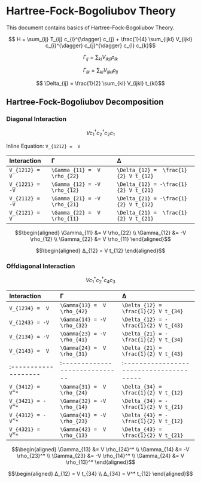 # Hartree-Fock-Bogoliubov Theory

This document contains basics of Hartree-Fock-Bogoliubov Theory.

```math
  H =  \sum_{ij} T_{ij} c_{i}^{\dagger} c_{j}
     + \frac{1}{4} \sum_{ijkl} V_{ijkl} c_{i}^{\dagger} c_{j}^{\dagger} c_{l} c_{k}
```

```math
  \Gamma_{ij} = \sum_{kl} V_{ikjl} \rho_{lk}
```

```math
  \Gamma_{ik} = \sum_{kl} V_{ijkl} \rho_{lj}
```

```math
  \Delta_{ij} = \frac{1}{2} \sum_{kl} V_{ijkl} t_{kl}
```



## Hartree-Fock-Bogoliubov Decomposition


### Diagonal Interaction

```math
  V c_{1}^{\dagger} c_{2}^{\dagger} c_{2} c_{1}
```

Inline Equation: ``V_{1212} =  V``

| Interaction       | Γ                              | Δ                                       |
|:----------------- |:------------------------------ |:--------------------------------------- |
| ``V_{1212} =  V`` | ``\Gamma_{11} =  V \rho_{22}`` | ``\Delta_{12} =  \frac{1}{2} V t_{12}`` |
| ``V_{1221} = -V`` | ``\Gamma_{12} = -V \rho_{12}`` | ``\Delta_{12} = -\frac{1}{2} V t_{21}`` |
| ``V_{2112} = -V`` | ``\Gamma_{21} = -V \rho_{21}`` | ``\Delta_{21} = -\frac{1}{2} V t_{12}`` |
| ``V_{2121} =  V`` | ``\Gamma_{22} =  V \rho_{11}`` | ``\Delta_{21} =  \frac{1}{2} V t_{21}`` |

```math
\begin{aligned}
\Gamma_{11} &=  V \rho_{22} \\
\Gamma_{12} &= -V \rho_{12} \\
\Gamma_{22} &=  V \rho_{11}
\end{aligned}
```

```math
\begin{aligned}
Δ_{12} =  V t_{12}
\end{aligned}
```

### Offdiagonal Interaction

```math
  V c_{1}^{\dagger} c_{2}^{\dagger} c_{4} c_{3}
```

| Interaction         | Γ                             | Δ                                       |
|:------------------- |:----------------------------- |:--------------------------------------- |
| ``V_{1234} =  V  `` | ``\Gamma{13} =  V \rho_{42}`` | ``\Delta_{12} =  \frac{1}{2} V t_{34}`` |
| ``V_{1243} = -V  `` | ``\Gamma{14} = -V \rho_{32}`` | ``\Delta_{12} = -\frac{1}{2} V t_{43}`` |
| ``V_{2134} = -V  `` | ``\Gamma{23} = -V \rho_{41}`` | ``\Delta_{21} = -\frac{1}{2} V t_{34}`` |
| ``V_{2143} =  V  `` | ``\Gamma{24} =  V \rho_{31}`` | ``\Delta_{21} =  \frac{1}{2} V t_{43}`` |
|:------------------- |:----------------------------- |:--------------------------------------- |
| ``V_{3412} =  V^*`` | ``\Gamma{31} =  V \rho_{24}`` | ``\Delta_{34} =  \frac{1}{2} V t_{12}`` |
| ``V_{3421} = -V^*`` | ``\Gamma{32} = -V \rho_{14}`` | ``\Delta_{34} = -\frac{1}{2} V t_{21}`` |
| ``V_{4312} = -V^*`` | ``\Gamma{41} = -V \rho_{23}`` | ``\Delta_{43} = -\frac{1}{2} V t_{12}`` |
| ``V_{4321} =  V^*`` | ``\Gamma{42} =  V \rho_{13}`` | ``\Delta_{43} =  \frac{1}{2} V t_{21}`` |


```math
\begin{aligned}
\Gamma_{13} &=  V  \rho_{24}^* \\
\Gamma_{14} &= -V  \rho_{23}^* \\
\Gamma_{23} &= -V  \rho_{14}^* \\
\Gamma_{24} &=  V  \rho_{13}^*
\end{aligned}
```
```math
\begin{aligned}
Δ_{12} =  V   t_{34} \\
Δ_{34} =  V^* t_{12}
\end{aligned}
```
